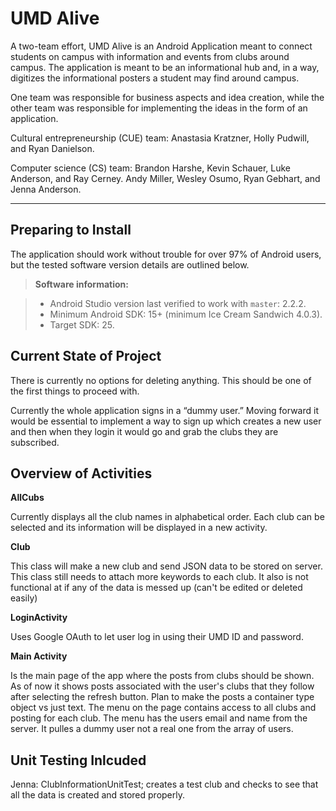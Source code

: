 UMD Alive
=========

A two-team effort, UMD Alive is an Android Application meant to connect students on campus with information and events from clubs around campus. The application is meant to be an informational hub and, in a way, digitizes the informational posters a student may find around campus.

One team was responsible for business aspects and idea creation, while the other team was responsible for implementing the ideas in the form of an application.

Cultural entrepreneurship (CUE) team: Anastasia Kratzner, Holly Pudwill, and Ryan Danielson.

Computer science (CS) team: Brandon Harshe, Kevin Schauer, Luke Anderson, and Ray Cerney.
Andy Miller, Wesley Osumo, Ryan Gebhart, and Jenna Anderson. 

----------

Preparing to Install
-------------
The application should work without trouble for over 97% of Android users, but the tested software version details are outlined below.

> **Software information:**

> - Android Studio version last verified to work with `master`: 2.2.2.
> - Minimum Android SDK: 15+ (minimum Ice Cream Sandwich 4.0.3).
> - Target SDK: 25.

Current State of Project
-------------

There is currently no options for deleting anything. This should be one of the first things to proceed with.

Currently the whole application signs in a “dummy user.” Moving forward it would be essential to implement a way to sign up which creates a new user and then when they login it would go and grab the clubs they are subscribed.

Overview of Activities
-------------

**AllCubs**

Currently displays all the club names in alphabetical order. Each club can be selected and its information will be displayed in a new activity.


**Club**

This class will make a new club and send JSON data to be stored on server. This class still needs to attach more keywords to each club. It also is not functional at if any of the data is messed up (can't be edited or deleted easily)


**LoginActivity**

Uses Google OAuth to let user log in using their UMD ID and password.


**Main Activity**

Is the main page of the app where the posts from clubs should be shown. As of now it shows posts associated with the user's clubs that they follow after selecting the refresh button. Plan to make the posts a container type object vs just text. The menu on the page contains access to all clubs and posting for each club. The menu has the users email and name from the server. It pulles a dummy user not a real one from the array of users.


Unit Testing Inlcuded
---------------------

Jenna: ClubInformationUnitTest; creates a test club and checks to see that all the data is created and stored properly. 